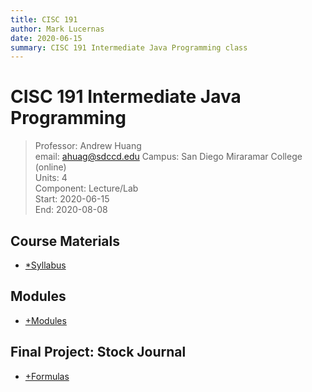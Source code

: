 ```yaml
---
title: CISC 191
author: Mark Lucernas
date: 2020-06-15
summary: CISC 191 Intermediate Java Programming class
---
```


# CISC 191 Intermediate Java Programming
> Professor: Andrew Huang<br>
> email: ahuag@sdccd.edu
> Campus: San Diego Miraramar College (online)<br>
> Units: 4<br>
> Component: Lecture/Lab<br>
> Start: 2020-06-15<br>
> End: 2020-08-08<br>


## Course Materials

  - [*Syllabus](file:../../../files/summer-2020/CISC-191/syllabus.pdf)


## Modules

  - [+Modules](modules/index)


## Final Project: Stock Journal

  - [+Formulas](final-project/formulas)
